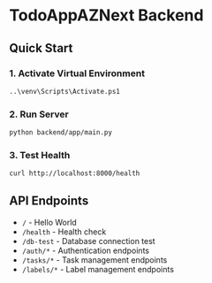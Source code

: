 # TodoAppAZNext Backend

## Quick Start

### 1. Activate Virtual Environment
```bash
..\venv\Scripts\Activate.ps1
```

### 2. Run Server
```bash
python backend/app/main.py
```

### 3. Test Health
```bash
curl http://localhost:8000/health
```

## API Endpoints
- `/` - Hello World
- `/health` - Health check
- `/db-test` - Database connection test
- `/auth/*` - Authentication endpoints
- `/tasks/*` - Task management endpoints  
- `/labels/*` - Label management endpoints
